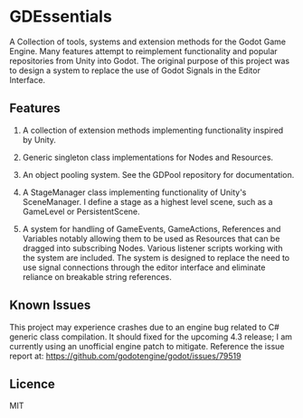 GDEssentials
=================
A Collection of tools, systems and extension methods for the Godot Game Engine. Many features attempt to reimplement functionality and popular repositories from Unity into Godot. The original purpose of this project was to design a system to replace the use of Godot Signals in the Editor Interface.

Features
----
1. A collection of extension methods implementing functionality inspired by Unity.

2. Generic singleton class implementations for Nodes and Resources.

3. An object pooling system. See the GDPool repository for documentation.

4. A StageManager class implementing functionality of Unity's SceneManager. I define a stage as a highest level scene, such as a GameLevel or PersistentScene.

5. A system for handling of GameEvents, GameActions, References and Variables notably allowing them to be used as Resources that can be dragged into subscribing Nodes. Various listener scripts working with the system are included. The system is designed to replace the need to use signal connections through the editor interface and eliminate reliance on breakable string references.

Known Issues
----
This project may experience crashes due to an engine bug related to C# generic class compilation. It should fixed for the upcoming 4.3 release; I am currently using an unofficial engine patch to mitigate. Reference the issue report at:
https://github.com/godotengine/godot/issues/79519

Licence
---
MIT
